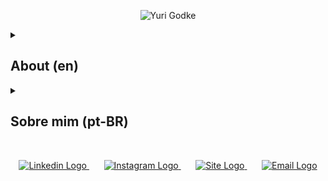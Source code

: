 <p align="center">
    <img
        src="https://yurigodke.com.br/github-profile/image/header.png"
        alt="Yuri Godke"
    />
</p>

<details>
    <summary>
        <h2>About (en)</h2>
    </summary>
    <p>I have a degree in Digital Design and I have worked with web development for more than 12 years. I have learned a lot about machine and human interactions in my day-to-day and many courses that I had the opportunity to attend.</p>
    <p>I believe the technology will be responsible for solving the big human issues. With this optimistic vision, I try to contribute to developing systems for a better world.</p>
</details>

<details>
    <summary>
        <h2>Sobre mim (pt-BR)</h2>
    </summary>
    <p>Sou bacharel em Design Digital e trabalho a 12 anos com desenvolvimento na web. Aprendi muito sobre as interações entre máquinas e humanos no dia a dia e também em diversos cursos que tive a oportunidade de realizar.</p>
    <p>Acredito que a tecnologia será a responsável pela resolução dos grandes problemas da humanidade. E com essa visão otimista do mundo sigo buscando contribuir ao máximo para desenvolver sistemas que contribuam para um mundo melhor.</p>
</details>

<br/>

<p align="center">
    <a href="https://www.linkedin.com/in/yurigodke/">
        <img
            src="https://yurigodke.com.br/github-profile/assets/linkedin.png"
            alt="Linkedin Logo"
        />
    </a>
    &#8287;&#8287;&#8287;&#8287;&#8287;
    <a href="https://www.instagram.com/yurigodke/">
        <img
            src="https://yurigodke.com.br/github-profile/assets/instagram.png"
            alt="Instagram Logo"
        />
    </a>
    &#8287;&#8287;&#8287;&#8287;&#8287;
    <a href="https://yurigodke.com.br/">
        <img
            src="https://yurigodke.com.br/github-profile/assets/site.png"
            alt="Site Logo"
        />
    </a>
    &#8287;&#8287;&#8287;&#8287;&#8287;
    <a href="mailto:contato@yurigodke.com.br">
        <img
            src="https://yurigodke.com.br/github-profile/assets/email.png"
            alt="Email Logo"
        />
    </a>
</p>

<!--

Projetos
-->

